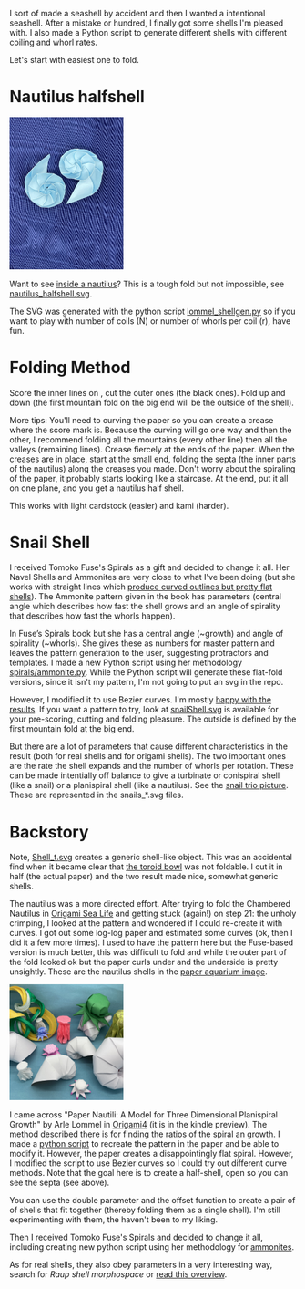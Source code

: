 I sort of made a seashell by accident and then I wanted a intentional seashell. After a mistake or hundred, I finally got some shells I'm pleased with. I also made a Python script to generate different shells with different coiling and whorl rates.

Let's start with easiest one to fold.

# Nautilus halfshell #

[<img src="pics/nautilus_halfshell.jpeg" alt="inside a nautilus origami" width="200"/>](pics/nautilus_halfshell.jpeg)

Want to see [inside a nautilus](pics/nautilus_halfshell.jpeg)? This is a tough fold but not impossible, see [nautilus_halfshell.svg](nautilus_halfshell.svg).

The SVG was generated with the python script [lommel_shellgen.py](lommel_shellgen.py) so if you want to play with number of coils (N) or number of whorls per coil (r), have fun. 


# Folding Method #
Score the inner lines on , cut the outer ones (the black ones). Fold up and down (the first mountain fold on the big end will be the outside of the shell). 

More tips: You'll need to curving the paper so you can create a crease where the score mark is. Because the curving will go one way and then the other, I recommend folding all the mountains (every other line) then all the valleys (remaining lines). Crease fiercely at the ends of the paper. When the creases are in place, start at the small end, folding the septa (the inner parts of the nautilus) along the creases you made. Don't worry about the spiraling of the paper, it probably starts looking like a staircase. At the end, put it all on one plane, and you get a nautilus half shell.

This works with light cardstock (easier) and kami (harder).

# Snail Shell #

I received Tomoko Fuse's Spirals as a gift and decided to change it all. Her Navel Shells and Ammonites are very close to what I've been doing (but she works with straight lines which [produce curved outlines but pretty flat shells](../spirals/pics/NavelShellsFromSpiralsBook.jpeg)). The Ammonite pattern given in the book has parameters (central angle which describes how fast the shell grows and an angle of spirality that describes how fast the whorls happen). 

In Fuse’s Spirals book but she has a central angle (~growth) and angle of spirality (~whorls). She gives these as numbers for master pattern and leaves the pattern generation to the user, suggesting protractors and templates. I made a new Python script using her methodology [spirals/ammonite.py](../spirals/ammonite.py). While the Python script will generate these flat-fold versions, since it isn't my pattern, I'm not going to put an svg in the repo. 

However, I modified it to use Bezier curves. I'm mostly [happy with the results](pics/curvedCreaseAmonnites.jpeg). If you want a pattern to try, look at [snailShell.svg](snailShell.svg) is available for your pre-scoring, cutting and folding pleasure. The outside is defined by the first mountain fold at the big end.

But there are a lot of parameters that cause different characteristics in the result (both for real shells and for origami shells). The two important ones are the rate the shell expands and the number of whorls per rotation. These can be made intentially off balance to give a turbinate or conispiral shell (like a snail) or a planispiral shell (like a nautilus). See the [snail trio picture](pics/snail_trio.jpeg). These are represented in the snails_*.svg files.

# Backstory #

Note, [Shell_t.svg](shell_t.svg) creates a generic shell-like object. This was an accidental find when it became clear that [the toroid bowl](../other/toroidbowl.svg) was not foldable. I cut it in half (the actual paper) and the two result made nice, somewhat generic shells.

The nautilus was a more directed effort. After trying to fold the Chambered Nautilus in [Origami Sea Life](https://www.amazon.com/dp/B01LXN1AGC/) and getting stuck (again!) on step 21: the unholy crimping, I looked at the pattern and wondered if I could re-create it with curves. I got out some log-log paper and estimated some curves (ok, then I did it a few more times). I used to have the pattern here but the Fuse-based version is much better, this was difficult to fold and while the outer part of the fold looked ok but the paper curls under and the underside is pretty unsightly. These are the nautilus shells in the [paper aquarium image](pics/paperAquarium.jpeg).

[<img src="pics/paperAquarium.jpeg" alt="paper aquarium" width="200"/>](pics/paperAquarium.jpeg)


I came across "Paper Nautili: A Model for Three Dimensional Planispiral Growth" by Arle Lommel in [Origami4](https://www.amazon.com/Origami-4-AK-Peters-ebook/dp/B00UVB3ROY/) (it is in the kindle preview). The method described there is for finding the ratios of the spiral an growth. I made a [python script](lommel_halfshellgen.py) to recreate the pattern in the paper and be able to modify it. However, the paper creates a disappointingly flat spiral. However, I modified the script to use Bezier curves so I could try out different curve methods. Note that the goal here is to create a half-shell, open so you can see the septa (see above). 

You can use the double parameter and the offset function to create a pair of of shells that fit together (thereby folding them as a single shell). I'm still experimenting with them, the haven't been to my liking.

Then I received Tomoko Fuse's Spirals and decided to change it all, including creating new python script using her methodology for [ammonites](../spirals/ammonite.py). 

As for real shells, they also obey parameters in a very interesting way, search for *Raup shell morphospace* or [read this overview](https://www.deepseanews.com/2015/07/digital-seashells-and-david-raup/).